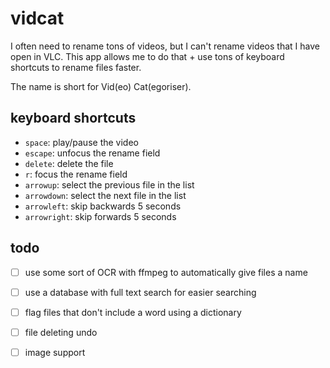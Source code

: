 # vidcat

I often need to rename tons of videos, but I can't rename videos that I have open in VLC. This app allows me to do that + use tons of keyboard shortcuts to rename files faster.

The name is short for Vid(eo) Cat(egoriser).

## keyboard shortcuts

- `space`: play/pause the video 
- `escape`: unfocus the rename field
- `delete`: delete the file
- `r`: focus the rename field
- `arrowup`: select the previous file in the list
- `arrowdown`: select the next file in the list
- `arrowleft`: skip backwards 5 seconds
- `arrowright`: skip forwards 5 seconds

## todo

- [ ] use some sort of OCR with ffmpeg to automatically give files a name
- [ ] use a database with full text search for easier searching
- [ ] flag files that don't include a word using a dictionary
- [ ] file deleting undo
- [ ] image support


